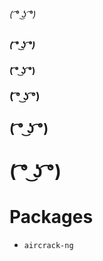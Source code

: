 ###### ( ͡° ͜ʖ ͡°)
##### ( ͡° ͜ʖ ͡°)
#### ( ͡° ͜ʖ ͡°)
### ( ͡° ͜ʖ ͡°)
## ( ͡° ͜ʖ ͡°)
# ( ͡° ͜ʖ ͡°)

# Packages

- `aircrack-ng`

